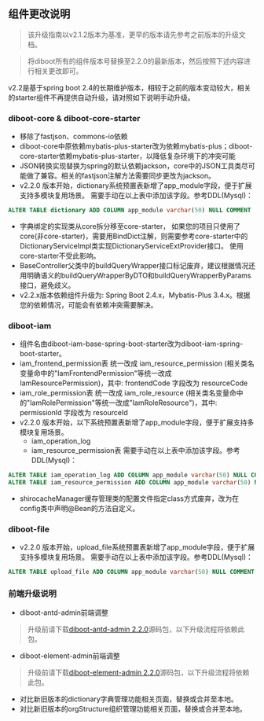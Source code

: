 ## 组件更改说明
> 该升级指南以v2.1.2版本为基准，更早的版本请先参考之前版本的升级文档。

> 将diboot所有的组件版本号替换至2.2.0的最新版本，然后按照下述内容进行相关更改即可。

v2.2是基于spring boot 2.4的长期维护版本，相较于之前的版本变动较大，相关的starter组件不再提供自动升级，请对照如下说明手动升级。

### diboot-core & diboot-core-starter 
* 移除了fastjson、commons-io依赖
* diboot-core中原依赖mybatis-plus-starter改为依赖mybatis-plus；diboot-core-starter依赖mybatis-plus-starter，以降低复杂环境下的冲突可能
* JSON转换实现替换为spring的默认依赖jackson，core中的JSON工具类尽可能做了兼容。相关的fastjson注解方法需要同步更改为jackson。
* v2.2.0 版本开始，dictionary系统预置表新增了app_module字段，便于扩展支持多模块复用场景。
需要手动在以上表中添加该字段。参考DDL(Mysql)：
~~~sql
ALTER TABLE dictionary ADD COLUMN app_module varchar(50) NULL COMMENT '应用模块' AFTER tenant_id;
~~~
* 字典绑定的实现类从core拆分移至core-starter，
如果您的项目只使用了core(非core-starter)，需要用BindDict注解，则需要参考core-starter中的DictionaryServiceImpl类实现DictionaryServiceExtProvider接口。
使用core-starter不受此影响。
* BaseController父类中的buildQueryWrapper接口标记废弃，建议根据情况还用明确语义的buildQueryWrapperByDTO和buildQueryWrapperByParams接口，避免歧义。
* v2.2.x版本依赖组件升级为: Spring Boot 2.4.x，Mybatis-Plus 3.4.x。根据您的依赖情况，可能会有依赖冲突需要解决。

### diboot-iam 

* 组件名由diboot-iam-base-spring-boot-starter改为diboot-iam-spring-boot-starter。
* iam_frontend_permission表 统一改成 iam_resource_permission (相关类名变量命中的"IamFrontendPermission"等统一改成IamResourcePermission)，其中:
 frontendCode 字段改为 resourceCode 
* iam_role_permission表 统一改成 iam_role_resource (相关类名变量命中的"IamRolePermission"等统一改成"IamRoleResource")，其中:
 permissionId  字段改为 resourceId
* v2.2.0 版本开始，以下系统预置表新增了app_module字段，便于扩展支持多模块复用场景。
    * iam_operation_log
    * iam_resource_permission表
需要手动在以上表中添加该字段。参考DDL(Mysql)：
~~~sql
ALTER TABLE iam_operation_log ADD COLUMN app_module varchar(50) NULL COMMENT '应用模块' AFTER tenant_id;
ALTER TABLE iam_resource_permission ADD COLUMN app_module varchar(50) NULL COMMENT '应用模块' AFTER tenant_id;
~~~
* shirocacheManager缓存管理类的配置文件指定class方式废弃，改为在config类中声明@Bean的方法自定义。

### diboot-file
* v2.2.0 版本开始，upload_file系统预置表新增了app_module字段，便于扩展支持多模块复用场景。
需要手动在以上表中添加该字段。参考DDL(Mysql)：
~~~sql
ALTER TABLE upload_file ADD COLUMN app_module varchar(50) NULL COMMENT '应用模块' AFTER tenant_id;
~~~

### 前端升级说明

* diboot-antd-admin前端调整
> 升级前请下载[diboot-antd-admin 2.2.0](https://github.com/dibo-software/diboot-antd-admin/releases)源码包，以下升级流程将依赖此包。

* diboot-element-admin前端调整
> 升级前请下载[diboot-element-admin 2.2.0](https://github.com/dibo-software/diboot-element-admin/releases)源码包，以下升级流程将依赖此包。

* 对比新旧版本的dictionary字典管理功能相关页面，替换或合并至本地。
* 对比新旧版本的orgStructure组织管理功能相关页面，替换或合并至本地。
